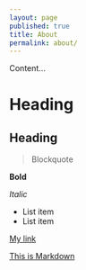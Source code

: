 ```yaml
---
layout: page
published: true
title: About
permalink: about/
---
```


Content...

# Heading
## Heading

> Blockquote

**Bold**

*Italic*

* List item
* List item

[My link](http://www.google.co.uk/)

[This is Markdown](http://gpmd.github.io/colophon/this-is-markdown/)